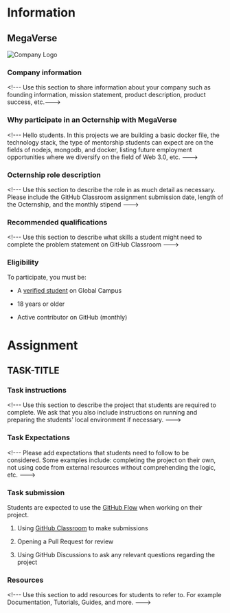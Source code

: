 # Information

## MegaVerse 

![Company Logo](https://static.wixstatic.com/media/c59211_d0b2f55ef48340d9a2966edd8c6f48aa~mv2.png/v1/fill/w_60,h_60,al_c,q_85,usm_0.66_1.00_0.01,enc_auto/megaverse%20logo%20website.png)

### Company information 

&lt;!--- Use this section to share information about your company such as founding information, mission statement, product description, product success, etc.--->

### Why participate in an Octernship with MegaVerse

&lt;!--- Hello students. In this projects we are building a basic docker file, the technology stack, the type of mentorship students can expect are on the fields of nodejs, mongodb, and docker,  listing future employment opportunities where we diversify on the field of Web 3.0, etc. --->

### Octernship role description

&lt;!--- Use this section to describe the role in as much detail as necessary. Please include the GitHub Classroom assignment submission date, length of the Octernship, and the monthly stipend --->

### Recommended qualifications

&lt;!--- Use this section to describe what skills a student might need to complete the problem statement on GitHub Classroom --->

### Eligibility

To participate, you must be:

* A [verified student](https://education.github.com/discount_requests/pack_application) on Global Campus

* 18 years or older

* Active contributor on GitHub (monthly)

# Assignment

## TASK-TITLE

### Task instructions

&lt;!--- Use this section to describe the project that students are required to complete. We ask that you also include instructions on running and preparing the students' local environment if necessary. --->

### Task Expectations

&lt;!--- Please add expectations that students need to follow to be considered. Some examples include: completing the project on their own, not using code from external resources without comprehending the logic, etc.  --->

### Task submission

Students are expected to use the [GitHub Flow](https://docs.github.com/en/get-started/quickstart/github-flow) when working on their project. 

1. Using [GitHub Classroom](https://classroom.github.com/) to make submissions

2. Opening a Pull Request for review

3. Using GitHub Discussions to ask any relevant questions regarding the project

### Resources

&lt;!--- Use this section to add resources for students to refer to. For example Documentation, Tutorials, Guides, and more.  --->
